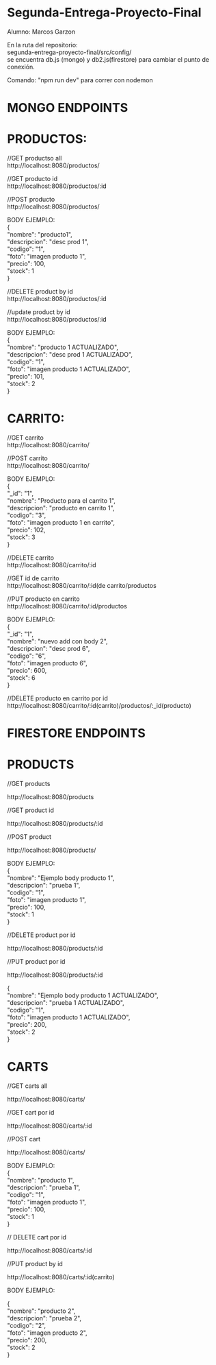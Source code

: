 # Segunda-Entrega-Proyecto-Final   
Alumno: Marcos Garzon

En la ruta del repositorio:  
segunda-entrega-proyecto-final/src/config/  
se encuentra db.js (mongo) y db2.js(firestore) para cambiar el punto de conexión.

Comando: "npm run dev" para correr con nodemon  
  
# MONGO ENDPOINTS  

# PRODUCTOS:  

//GET productso all  
http://localhost:8080/productos/  

//GET producto id  
http://localhost:8080/productos/:id   

//POST producto  
http://localhost:8080/productos/  

BODY EJEMPLO:  
{  
"nombre": "producto1",  
"descripcion": "desc prod 1",  
"codigo": "1",  
"foto": "imagen producto 1",  
"precio": 100,  
"stock": 1  
}  
  
//DELETE product by id  
http://localhost:8080/productos/:id  
  
//update product by id  
http://localhost:8080/productos/:id  
  
BODY EJEMPLO:  
{  
"nombre": "producto 1 ACTUALIZADO",  
"descripcion": "desc prod 1 ACTUALIZADO",  
"codigo": "1",  
"foto": "imagen producto 1 ACTUALIZADO",  
"precio": 101,  
"stock": 2  
}

# CARRITO:    
  
//GET carrito  
http://localhost:8080/carrito/  
  
//POST carrito  
http://localhost:8080/carrito/  
  
BODY EJEMPLO:  
{  
"_id": "1",  
"nombre": "Producto para el carrito 1",  
"descripcion": "producto en carrito 1",  
"codigo": "3",  
"foto": "imagen producto 1 en carrito",  
"precio": 102,  
"stock": 3  
}  
  
//DELETE carrito   
http://localhost:8080/carrito/:id  
  
//GET id de carrito  
http://localhost:8080/carrito/:id(de carrito/productos  
  
//PUT producto en carrito   
http://localhost:8080/carrito/:id/productos  
  
BODY EJEMPLO:  
{  
"_id": "1",  
"nombre": "nuevo add con body 2",  
"descripcion": "desc prod 6",  
"codigo": "6",  
"foto": "imagen producto 6",  
"precio": 600,  
"stock": 6  
}  
  
//DELETE producto en carrito por id  
http://localhost:8080/carrito/:id(carrito)/productos/:_id(producto)  
  
# FIRESTORE ENDPOINTS    
  
# PRODUCTS    
  
//GET products  
  
http://localhost:8080/products  
  
//GET product id  
  
http://localhost:8080/products/:id  
  
//POST product  
  
http://localhost:8080/products/  
  
BODY EJEMPLO:  
{  
"nombre": "Ejemplo body producto 1",  
"descripcion": "prueba 1",  
"codigo": "1",  
"foto": "imagen producto 1",  
"precio": 100,  
"stock": 1  
}  
  
//DELETE product por id  
  
http://localhost:8080/products/:id  
  
//PUT product por id   
  
http://localhost:8080/products/:id  
  
{  
"nombre": "Ejemplo body producto 1 ACTUALIZADO",  
"descripcion": "prueba 1 ACTUALIZADO",  
"codigo": "1",  
"foto": "imagen producto 1 ACTUALIZADO",  
"precio": 200,  
"stock": 2  
}  

# CARTS
    
//GET carts all      
      
http://localhost:8080/carts/     
    
//GET cart por id  
  
http://localhost:8080/carts/:id     
  
//POST cart   
    
http://localhost:8080/carts/   
  
BODY EJEMPLO:  
{    
"nombre": "producto 1",  
"descripcion": "prueba 1",  
"codigo": "1",  
"foto": "imagen producto 1",  
"precio": 100,  
"stock": 1  
}  
   
// DELETE cart por id  
  
http://localhost:8080/carts/:id     
  
//PUT product by id

http://localhost:8080/carts/:id(carrito)
  
BODY EJEMPLO:  
  
{      
"nombre": "producto 2",    
"descripcion": "prueba 2",    
"codigo": "2",    
"foto": "imagen producto 2",    
"precio": 200,    
"stock": 2    
}   







